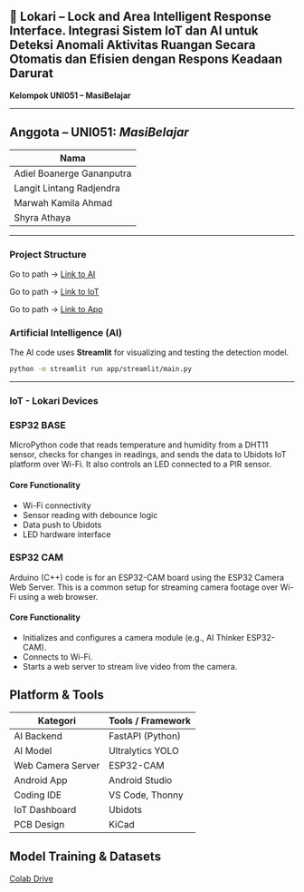 
## 🚨 Lokari – Lock and Area Intelligent Response Interface. Integrasi Sistem IoT dan AI untuk Deteksi Anomali Aktivitas Ruangan Secara Otomatis dan Efisien dengan Respons Keadaan Darurat
**Kelompok UNI051 – MasiBelajar**

---
## Anggota – UNI051: *MasiBelajar*

| Nama                      |
|---------------------------|
| Adiel Boanerge Gananputra |
| Langit Lintang Radjendra  |
| Marwah Kamila Ahmad       |
| Shyra Athaya              |
---

### Project Structure

Go to path -> [Link to AI](https://github.com/ergegananputra/UNI051_SIC_MasiBelajar-AiIoT/tree/main/UNI051_SIC_MasiBelajar-AI)

Go to path -> [Link to IoT](https://github.com/ergegananputra/UNI051_SIC_MasiBelajar-AiIoT/tree/main/UNI051_SIC_MasiBelajar-IoT)

Go to path -> [Link to App](https://github.com/ergegananputra/UNI051_SIC_MasiBelajar-AiIoT/tree/main/UNI051_SIC_MasiBelajar-App)

### Artificial Intelligence (AI)

The AI code uses **Streamlit** for visualizing and testing the detection model.

```bash
python -m streamlit run app/streamlit/main.py
```

---

### IoT - Lokari Devices

### ESP32 BASE
MicroPython code that reads temperature and humidity from a DHT11 sensor, checks for changes in readings, and sends the data to Ubidots IoT platform over Wi-Fi. It also controls an LED connected to a PIR sensor.
#### Core Functionality
- Wi-Fi connectivity
- Sensor reading with debounce logic
- Data push to Ubidots
- LED hardware interface

### ESP32 CAM
Arduino (C++) code is for an ESP32-CAM board using the ESP32 Camera Web Server. This is a common setup for streaming camera footage over Wi-Fi using a web browser.
#### Core Functionality
- Initializes and configures a camera module (e.g., AI Thinker ESP32-CAM).
- Connects to Wi-Fi.
- Starts a web server to stream live video from the camera.


## Platform & Tools

| Kategori          | Tools / Framework                     |
|-------------------|----------------------------------------|
| AI Backend        | FastAPI (Python)                      |
| AI Model          | Ultralytics YOLO                      |
| Web Camera Server | ESP32-CAM                             |
| Android App       | Android Studio                        |
| Coding IDE        | VS Code, Thonny                       |
| IoT Dashboard     | Ubidots                               |
| PCB Design        | KiCad                                 |

## Model Training & Datasets
[Colab Drive](https://drive.google.com/drive/folders/188knjnuUuJlGTHGljKWBZJ4pL2P6Ahlg?usp=sharing)

